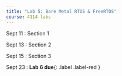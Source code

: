 ```yaml
---
title: "Lab 5: Bare Metal RTOS & FreeRTOS"
course: 4114-labs
---
```


Sept 11
: Section 1

Sept 13
: Section 2

Sept 15
: Section 3

Sept 23
: **Lab 6 due**{: .label .label-red }
